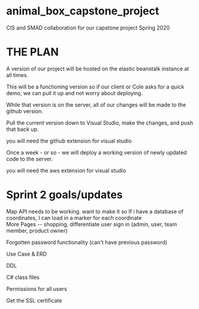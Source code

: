 # animal_box_capstone_project
CIS and SMAD collaboration for our capstone project Spring 2020

# THE PLAN
A version of our project will be hosted on the elastic beanstalk instance at all times. 

This will be a functioning version so if our client or Cole asks for a quick demo, we can pull it up and not worry about deploying.

While that version is on the server, all of our changes will be made to the github version.

Pull the current version down to Visual Studio, make the changes, and push that back up.
  
  you will need the github extension for visual studio

Once a week - or so - we will deploy a working version of newly updated code to the server.
  
  you will need the aws extension for visual studio
  
# Sprint 2 goals/updates
Map API needs to be working. want to make it so If i have a database of coordinates, I can load in a marker for each coordinate
<br />
More Pages -- shopping, differentiate user sign in (admin, user, team member, product owner)

Forgotten password functionality (can't have previous password) 
<br />

Use Case & ERD 
<br />

DDL
<br />

C# class files
<br />

Permissions for all users
<br />

Get the SSL certificate 
<br />



